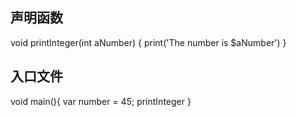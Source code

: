 ## 声明函数
void printInteger(int aNumber) {
    print('The number is $aNumber')
}


## 入口文件
void main(){
 var number = 45;
  printInteger
}
